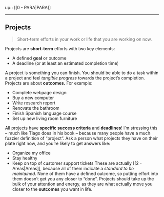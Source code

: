 up:: [[0 - PARA|PARA]]
___
## Projects
>Short-term efforts in your work or life that you are working on now.

Projects are **short-term** efforts with two key elements:
- A defined **goal** or outcome
- A deadline (or at least an estimated completion time)

A project is something you can finish. You should be able to do a task within a project and feel _tangible progress_ towards the project’s completion. Projects are about **outcomes.**
For example:
- Complete webpage design
- Buy a new computer
- Write research report
- Renovate the bathroom
- Finish Spanish language course
- Set up new living room furniture

All projects have **specific success criteria** and **deadlines**!
I’m stressing this – much like Tiago does in his book – because many people have a much fuzzier definition of “project”. Ask a person what projects they have on their plate right now, and you’re likely to get answers like:
- Organize my office
- Stay healthy
- Keep on top of customer support tickets
These are actually [[2 - Areas|Areas]], because all of them indicate a _standard to be maintained._ None of them have a defined outcome, so putting effort into them doesn’t get you any closer to “done”.
Projects should take up the bulk of your attention and energy, as they are what actually move you closer to the **outcomes** you want in life.

